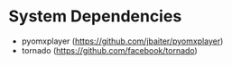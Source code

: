 # System Dependencies
* pyomxplayer (https://github.com/jbaiter/pyomxplayer)
* tornado     (https://github.com/facebook/tornado)

